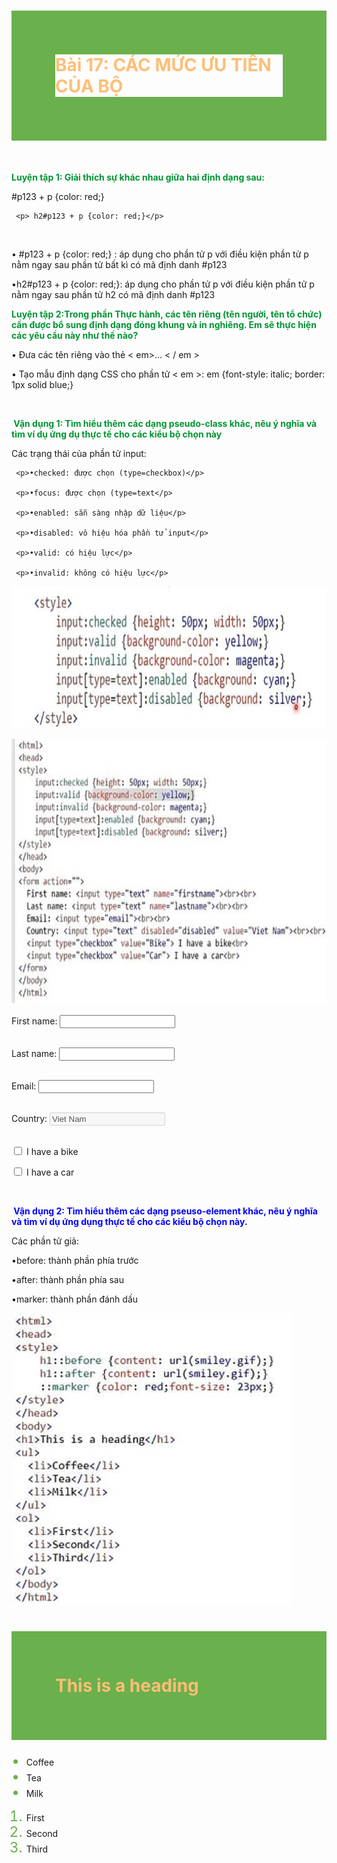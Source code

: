 <html lang="en">
<style>
      h1{color: #ffbe76;
      border : 70px solid #6ab04c
	}
</style>

  <body>
 
 <h1>Bài 17: CÁC MỨC ƯU TIÊN CỦA BỘ</h1>
    <p style="color: #009432; font-weight: bold;">Luyện tập 1: Giải thích sự khác nhau giữa hai định dạng sau:</p>
     <p> #p123 + p {color: red;} </p> 

     <p> h2#p123 + p {color: red;}</p>  
   <p>• #p123 + p {color: red;} : áp dụng cho phần tử p với điều kiện phần tử p nằm ngay sau phần tử bất kì có mã định danh #p123</p>

  <p>•h2#p123 + p {color: red;}: áp dụng cho phần tử p với điều kiện phần tử p nằm ngay sau phần tử h2 có mã định danh #p123</p>

  <p style="color: #009432; font-weight: bold;">Luyện tập 2:Trong phần Thực hành, các tên riêng (tên người, tên tổ chức) cần được bổ sung định dạng đóng khung và in nghiêng. Em sẽ thực hiện các yêu cầu này như thế nào?</p>
   <p>• Đưa các tên riêng vào thẻ < em>... < / em > </p>

   <p>• Tạo mẫu định dạng CSS cho phần tử < em >: em {font-style: italic; border: 1px solid blue;}</p>

   <p style="color: #009432; font-weight: bold;"> Vận dụng 1: Tìm hiểu thêm các dạng pseudo-class khác, nêu ý nghĩa và tìm ví dụ ứng dụ thực tế cho các kiểu bộ chọn này</p>
     <p>Các trạng thái của phần tử input:</p>

     <p>•checked: được chọn (type=checkbox)</p>

     <p>•focus: được chọn (type=text</p>

     <p>•enabled: sẵn sàng nhập dữ liệu</p>

     <p>•disabled: vô hiệu hóa phần tử input</p>

     <p>•valid: có hiệu lực</p>

     <p>•invalid: không có hiệu lực</p>

 <img src="124.png" width="831" height="227" alt="Ảnh minh họa">

<p><style></p>
<p>input:checked {height: 50px; width: 50px;}</p>

<p>input: valid {background-color: yellow;}</p>

<p>input: invalid {background-color: magenta;}</p>

<p>input[type=text]: enabled {background: cyan;}</p>

<p>input[type=text]: disabled {background: silver;}</p>

<p></style></p>
<img src="125.png" width="713" height="425" alt="Ảnh minh họa">
<p><html>

<head>

<style>

input:checked (height: 50px; width: 50px;}

input: valid {background-color: yellow;}

input: invalid (background-color: magenta;}

input[type=text]: enabled {background: cyan;}

input[type=text]: disabled {background: silver;}

</style>

</head>

<body>

<form action="">

First name: <input type="text" name="firstname"><br><br>

Last name: <input type="text" name="lastname"><br><br>

Email: <input type="email"><br><br>

Country: <input type="text" disabled="disabled" value="Viet Nam"><br><br>

<input type="checkbox" value="Bike"> I have a bike<br>

<input type="checkbox" value="Car"> I have a car<br>

</form>

</body>

</html></p>

   <p style="color: blue; font-weight: bold;"> Vận dụng 2: Tìm hiểu thêm các dạng pseuso-element khác, nêu ý nghĩa và tìm ví dụ ứng dụng thực tế cho các kiểu bộ chọn này.</p>
 <p>Các phần tử giả:</p>

 <p>•before: thành phần phía trước</p>

 <p>•after: thành phần phía sau</p>

 <p>•marker: thành phần đánh dấu</p>

<p><style></p>
<p>h1::before {content: url(smiley.gif);}</p>

<p>h1::after {content: url(smiley.gif);}</p>

<p>::marke {color: #6ab04c; font-size: 23px;}</p>

<p></style></p>
<img src="126.png" width="447" height="467" alt="Ảnh minh họa">
 <p><style>
<p><html>

<head>

<style>

h1::before {content: url(smiley.gif);}

h1::after {content: url(smiley.gif);}

::marker {color: #6ab04c; font-size: 23px;}

</style>

</head>

<body>

<h1 style="background-color: #6ab04c;">This is a heading</h1>

<ul>

<li>Coffee</li>

<li>Tea</li>

<li>Milk</li>

</ul>

<ol>

<li>First</li>

<li>Second</li>

<li>Third</li>

</ol>

</body>

</html></p>





 
</body>
</html>
